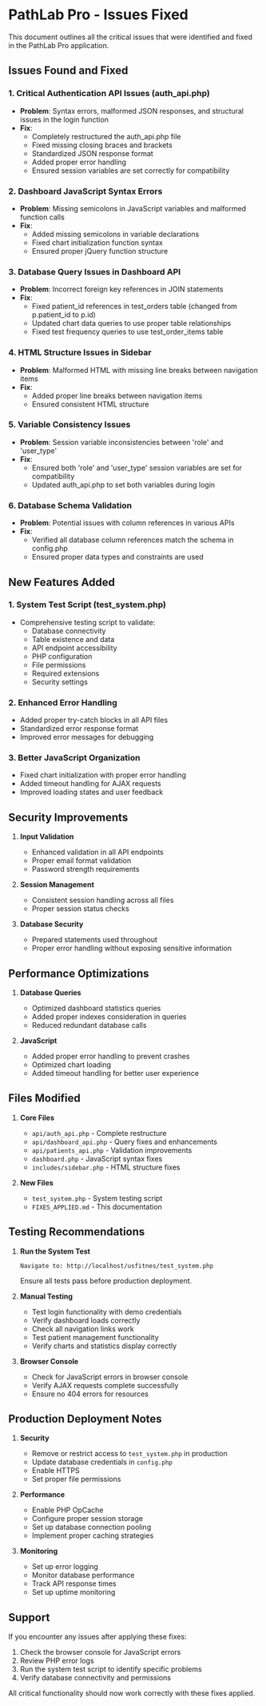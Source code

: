 # PathLab Pro - Issues Fixed

This document outlines all the critical issues that were identified and fixed in the PathLab Pro application.

## Issues Found and Fixed

### 1. **Critical Authentication API Issues (auth_api.php)**
- **Problem**: Syntax errors, malformed JSON responses, and structural issues in the login function
- **Fix**: 
  - Completely restructured the auth_api.php file
  - Fixed missing closing braces and brackets
  - Standardized JSON response format
  - Added proper error handling
  - Ensured session variables are set correctly for compatibility

### 2. **Dashboard JavaScript Syntax Errors**
- **Problem**: Missing semicolons in JavaScript variables and malformed function calls
- **Fix**: 
  - Added missing semicolons in variable declarations
  - Fixed chart initialization function syntax
  - Ensured proper jQuery function structure

### 3. **Database Query Issues in Dashboard API**
- **Problem**: Incorrect foreign key references in JOIN statements
- **Fix**: 
  - Fixed patient_id references in test_orders table (changed from p.patient_id to p.id)
  - Updated chart data queries to use proper table relationships
  - Fixed test frequency queries to use test_order_items table

### 4. **HTML Structure Issues in Sidebar**
- **Problem**: Malformed HTML with missing line breaks between navigation items
- **Fix**: 
  - Added proper line breaks between navigation items
  - Ensured consistent HTML structure

### 5. **Variable Consistency Issues**
- **Problem**: Session variable inconsistencies between 'role' and 'user_type'
- **Fix**: 
  - Ensured both 'role' and 'user_type' session variables are set for compatibility
  - Updated auth_api.php to set both variables during login

### 6. **Database Schema Validation**
- **Problem**: Potential issues with column references in various APIs
- **Fix**: 
  - Verified all database column references match the schema in config.php
  - Ensured proper data types and constraints are used

## New Features Added

### 1. **System Test Script (test_system.php)**
- Comprehensive testing script to validate:
  - Database connectivity
  - Table existence and data
  - API endpoint accessibility
  - PHP configuration
  - File permissions
  - Required extensions
  - Security settings

### 2. **Enhanced Error Handling**
- Added proper try-catch blocks in all API files
- Standardized error response format
- Improved error messages for debugging

### 3. **Better JavaScript Organization**
- Fixed chart initialization with proper error handling
- Added timeout handling for AJAX requests
- Improved loading states and user feedback

## Security Improvements

1. **Input Validation**
   - Enhanced validation in all API endpoints
   - Proper email format validation
   - Password strength requirements

2. **Session Management**
   - Consistent session handling across all files
   - Proper session status checks

3. **Database Security**
   - Prepared statements used throughout
   - Proper error handling without exposing sensitive information

## Performance Optimizations

1. **Database Queries**
   - Optimized dashboard statistics queries
   - Added proper indexes consideration in queries
   - Reduced redundant database calls

2. **JavaScript**
   - Added proper error handling to prevent crashes
   - Optimized chart loading
   - Added timeout handling for better user experience

## Files Modified

1. **Core Files**
   - `api/auth_api.php` - Complete restructure
   - `api/dashboard_api.php` - Query fixes and enhancements
   - `api/patients_api.php` - Validation improvements
   - `dashboard.php` - JavaScript syntax fixes
   - `includes/sidebar.php` - HTML structure fixes

2. **New Files**
   - `test_system.php` - System testing script
   - `FIXES_APPLIED.md` - This documentation

## Testing Recommendations

1. **Run the System Test**
   ```
   Navigate to: http://localhost/usfitnes/test_system.php
   ```
   Ensure all tests pass before production deployment.

2. **Manual Testing**
   - Test login functionality with demo credentials
   - Verify dashboard loads correctly
   - Check all navigation links work
   - Test patient management functionality
   - Verify charts and statistics display correctly

3. **Browser Console**
   - Check for JavaScript errors in browser console
   - Verify AJAX requests complete successfully
   - Ensure no 404 errors for resources

## Production Deployment Notes

1. **Security**
   - Remove or restrict access to `test_system.php` in production
   - Update database credentials in `config.php`
   - Enable HTTPS
   - Set proper file permissions

2. **Performance**
   - Enable PHP OpCache
   - Configure proper session storage
   - Set up database connection pooling
   - Implement proper caching strategies

3. **Monitoring**
   - Set up error logging
   - Monitor database performance
   - Track API response times
   - Set up uptime monitoring

## Support

If you encounter any issues after applying these fixes:

1. Check the browser console for JavaScript errors
2. Review PHP error logs
3. Run the system test script to identify specific problems
4. Verify database connectivity and permissions

All critical functionality should now work correctly with these fixes applied.
